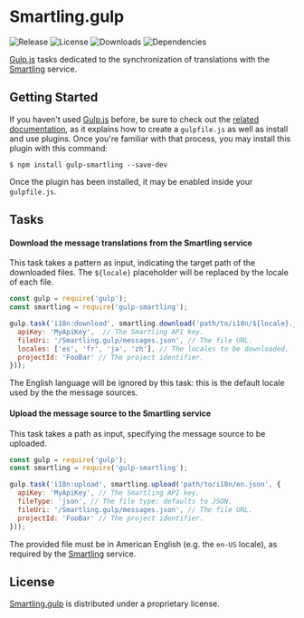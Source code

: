 # Smartling.gulp
![Release](http://img.shields.io/npm/v/gulp-smartling.svg) ![License](http://img.shields.io/npm/l/gulp-smartling.svg) ![Downloads](http://img.shields.io/npm/dm/gulp-smartling.svg) ![Dependencies](http://img.shields.io/david/aquafadas-com/smartling.gulp.svg)

[Gulp.js](http://gulpjs.com) tasks dedicated to the synchronization of translations with the [Smartling](https://www.smartling.com) service.

## Getting Started
If you haven't used [Gulp.js](http://gulpjs.com) before, be sure to check out the [related documentation](https://github.com/gulpjs/gulp/blob/master/docs/README.md), as it explains how to create a `gulpfile.js` as well as install and use plugins.
Once you're familiar with that process, you may install this plugin with this command:

```shell
$ npm install gulp-smartling --save-dev
```

Once the plugin has been installed, it may be enabled inside your `gulpfile.js`.

## Tasks

#### Download the message translations from the Smartling service
This task takes a pattern as input, indicating the target path of the downloaded files.
The `${locale}` placeholder will be replaced by the locale of each file.

```javascript
const gulp = require('gulp');
const smartling = require('gulp-smartling');

gulp.task('i18n:download', smartling.download('path/to/i18n/${locale}.json', {
  apiKey: 'MyApiKey',  // The Smartling API key.
  fileUri: '/Smartling.gulp/messages.json', // The file URL.
  locales: ['es', 'fr', 'ja', 'zh'], // The locales to be downloaded.
  projectId: 'FooBar' // The project identifier.
}));
```

The English language will be ignored by this task: this is the default locale used by the the message sources.

#### Upload the message source to the Smartling service
This task takes a path as input, specifying the message source to be uploaded.

```javascript
const gulp = require('gulp');
const smartling = require('gulp-smartling');

gulp.task('i18n:upload', smartling.upload('path/to/i18n/en.json', {
  apiKey: 'MyApiKey', // The Smartling API key.
  fileType: 'json', // The file type: defaults to JSON.
  fileUri: '/Smartling.gulp/messages.json', // The file URL.
  projectId: 'FooBar' // The project identifier.
}));
```

The provided file must be in American English (e.g. the `en-US` locale), as required by the [Smartling](https://www.smartling.com) service.

## License
[Smartling.gulp](https://github.com/aquafadas-com/smartling.gulp) is distributed under a proprietary license.
